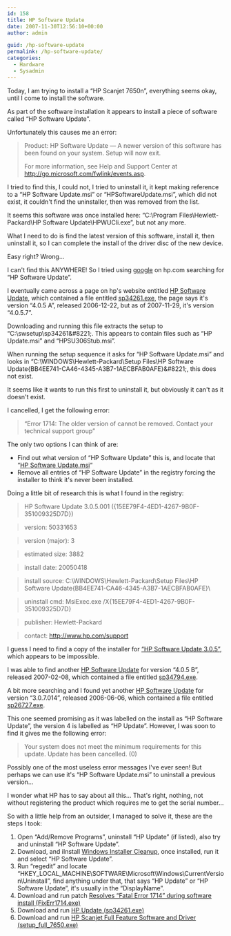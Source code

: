 ```yaml
---
id: 158
title: HP Software Update
date: 2007-11-30T12:56:10+00:00
author: admin

guid: /hp-software-update
permalink: /hp-software-update/
categories:
  - Hardware
  - Sysadmin
---
```

<p class="lead">
  Today, I am trying to install a &#8220;HP Scanjet 7650n&#8221;, everything seems okay, until I come to install the software.
</p>

As part of the software installation it appears to install a piece of software called &#8220;HP Software Update&#8221;.

Unfortunately this causes me an error:

> Product: HP Software Update &#8212; A newer version of this software has been found on your system. Setup will now exit.
> 
> For more information, see Help and Support Center at http://go.microsoft.com/fwlink/events.asp.

<!--more-->I tried to find this, I could not, I tried to uninstall it, it kept making reference to a &#8220;HP Software Update.msi&#8221; or &#8220;HPSoftwareUpdate.msi&#8221;, which did not exist, it couldn't find the uninstaller, then was removed from the list.

It seems this software was once installed here: &#8220;C:\Program Files\Hewlett-Packard\HP Software Update\HPWUCli.exe&#8221;, but not any more.

What I need to do is find the latest version of this software, install it, then uninstall it, so I can complete the install of the driver disc of the new device.

Easy right? Wrong&#8230;

I can't find this ANYWHERE! So I tried using [google](http://www.google.co.uk/search?q=site%3Ahp.com+%2B%22HP+Software+Update%22) on hp.com searching for &#8220;HP Software Update&#8221;.

I eventually came across a page on hp's website entitled [HP Software Update](http://h10025.www1.hp.com/ewfrf/wc/genericSoftwareDownloadIndex?cc=us&dlc=en&lc=en&softwareitem=ob-46074-1&jumpid=reg_R1002_USEN), which contained a file entitled [sp34261.exe](ftp://ftp.hp.com/pub/softpaq/sp34001-34500/sp34261.exe), the page says it's version &#8220;4.0.5 A&#8221;, released 2006-12-22, but as of 2007-11-29, it's version &#8220;4.0.5.7&#8221;.

Downloading and running this file extracts the setup to &#8220;C:\swsetup\sp34261\&#8221;. This appears to contain files such as &#8220;HP Update.msi&#8221; and &#8220;HPSU306Stub.msi&#8221;.

When running the setup sequence it asks for &#8220;HP Software Update.msi&#8221; and looks in &#8220;C:\WINDOWS\Hewlett-Packard\Setup Files\HP Software Update\{BB4EE741-CA46-4345-A3B7-1AECBFAB0AFE}\&#8221;, this does not exist.

It seems like it wants to run this first to uninstall it, but obviously it can't as it doesn't exist.

I cancelled, I get the following error:

> &#8220;Error 1714: The older version of cannot be removed. Contact your technical support group&#8221;

The only two options I can think of are:

  * Find out what version of &#8220;HP Software Update&#8221; this is, and locate that &#8220;[HP Software Update.msi](http://www.google.com/search?q=%22HP+Software+Update.msi%22)&#8220;
  * Remove all entries of &#8220;HP Software Update&#8221; in the registry forcing the installer to think it's never been installed.

Doing a little bit of research this is what I found in the registry:

> HP Software Update 3.0.5.001 ({15EE79F4-4ED1-4267-9B0F-351009325D7D})
  
> version: 50331653
  
> version (major): 3
  
> estimated size: 3882
  
> install date: 20050418
  
> install source: C:\WINDOWS\Hewlett-Packard\Setup Files\HP Software Update\{BB4EE741-CA46-4345-A3B7-1AECBFAB0AFE}\
  
> uninstall cmd: MsiExec.exe /X{15EE79F4-4ED1-4267-9B0F-351009325D7D}
  
> publisher: Hewlett-Packard
  
> contact: <a href="http://www.hp.com/support" target="_blank">http://www.hp.com/support</a>

I guess I need to find a copy of the installer for [&#8220;HP Software Update 3.0.5&#8221;](http://www.google.com/search?q=%22HP+Software+Update+3.0.5%22), which appears to be impossible.

I was able to find another [HP Software Update](http://h10025.www1.hp.com/ewfrf/wc/genericSoftwareDownloadIndex?cc=us&dlc=en&lcen&softwareitem=ob-46755-2&jumpid=reg_R1002_USEN) for version &#8220;4.0.5 B&#8221;, released 2007-02-08, which contained a file entitled [sp34794.exe](ftp://ftp.hp.com/pub/softpaq/sp34501-35000/sp34794.exe).

A bit more searching and I found yet another [HP Software Update](http://h10025.www1.hp.com/ewfrf/wc/genericSoftwareDownloadIndex?lc=en&cc=us&softwareitem=pv-40756-1&dlc=en&lang=en) for version &#8220;3.0.7.014&#8221;, released 2006-06-06, which contained a file entitled [sp26727.exe](ftp://ftp.hp.com/pub/softlib/software7/COL15288/pv-40756-1/sp26727.exe).

This one seemed promising as it was labelled on the install as &#8220;HP Software Update&#8221;, the version 4 is labelled as &#8220;HP Update&#8221;. However, I was soon to find it gives me the following error:

> Your system does not meet the minimum requirements for this update. Update has been cancelled. (0)

Possibly one of the most useless error messages I've ever seen! But perhaps we can use it's &#8220;HP Software Update.msi&#8221; to uninstall a previous version&#8230;

I wonder what HP has to say about all this&#8230; That's right, nothing, not without registering the product which requires me to get the serial number&#8230;

So with a little help from an outsider, I managed to solve it, these are the steps I took:

  1. <span class="Text">Open &#8220;Add/Remove Programs&#8221;, uninstall &#8220;HP Update&#8221; (if listed), also try and uninstall &#8220;HP Software Update&#8221;.</span>
  2. Download, and iInstall [Windows Installer Cleanup](http://download.microsoft.com/download/e/9/d/e9d80355-7ab4-45b8-80e8-983a48d5), once installed, run it and select <span class="Text">&#8220;HP Software Update&#8221;.</span>
  3. <span class="Text">Run &#8220;regedit&#8221; and locate </span>&#8220;HKEY\_LOCAL\_MACHINE\SOFTWARE\Microsoft\Windows\CurrentVersion\Uninstall&#8221;, find anything under that, that says &#8220;HP Update&#8221; or &#8220;HP Software Update&#8221;, it's usually in the &#8220;DisplayName&#8221;.
  4. Download and run patch [Resolves &#8220;Fatal Error 1714&#8221; during software install (FixErr1714.exe)](http://h10025.www1.hp.com/ewfrf/wc/genericSoftwareDownloadIndex?cc=us&dlc=en&lc=en&softwareitem=oj-26831-1&jumpid=reg_R1002_USEN)<span class="Text"></span>
  5. <span class="Text">Download and run </span>[HP Update (sp34261.exe)](ftp://ftp.hp.com/pub/softpaq/sp34001-34500/sp34261.exe)
  6. Download and run [HP Scanjet Full Feature Software and Driver (setup\_full\_7650.exe)](http://h20000.www2.hp.com/bizsupport/TechSupport/SoftwareIndex.jsp?lang=en&cc=us&prodNameId=1117450&prodTypeId=15179&prodSeriesId=1117353&swLang=8&taskId=135&swEnvOID=228)